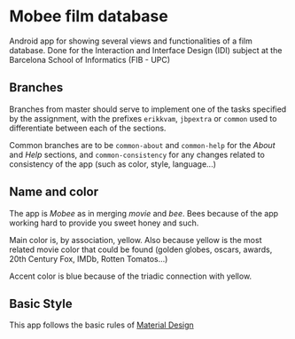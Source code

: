 # Mobee film database
Android app for showing several views and functionalities of a film database. Done for the Interaction and Interface Design (IDI) subject at the Barcelona School of Informatics (FIB - UPC)

## Branches
Branches from master should serve to implement one of the tasks specified by the assignment, with the prefixes `erikkvam`, `jbpextra` or `common` used to differentiate between each of the sections.

Common branches are to be `common-about` and `common-help` for the *About* and *Help* sections, and `common-consistency` for any changes related to consistency of the app (such as color, style, language...)

## Name and color
The app is *Mobee* as in merging *movie* and *bee*. Bees because of the app working hard to provide you sweet honey and such.

Main color is, by association, yellow. Also because yellow is the most related movie color that could be found (golden globes, oscars, awards, 20th Century Fox, IMDb, Rotten Tomatos...)

Accent color is blue because of the triadic connection with yellow.

## Basic Style
This app follows the basic rules of [Material Design](material.io)
